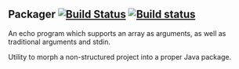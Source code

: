 ## Packager [![Build Status](https://travis-ci.org/stpettersens/Packager.png?branch=master)](https://travis-ci.org/stpettersens/Packager) [![Build status](https://ci.appveyor.com/api/projects/status/github/stpettersens/Packager?branch=master&svg=true)](https://ci.appveyor.com/project/stpettersens/Packager)

An echo program which supports an array as arguments, as well as traditional arguments and stdin.

Utility to morph a non-structured project into a proper Java package.
